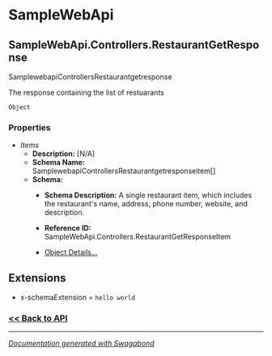 
# SampleWebApi

## SampleWebApi.Controllers.RestaurantGetResponse

SamplewebapiControllersRestaurantgetresponse

The response containing the list of restuarants


`Object`

### Properties


* *Items*
    * **Description:** [N/A]
    * **Schema Name:** SamplewebapiControllersRestaurantgetresponseitem[]
    * **Schema:** 
        * **Schema Description:** A single restaurant item, which includes the restaurant's name, address, phone number, website, and description.
 
        * **Reference ID:** SampleWebApi.Controllers.RestaurantGetResponseItem
        * [Object Details...](../schema/SamplewebapiControllersRestaurantgetresponseitem.md)
    




## Extensions
* x-schemaExtension = `hello world`


### [<< Back to API](../SampleWebApi.Readme.md)

*** 

*[Documentation generated with Swagabond](https://github.com/jordanbleu/swagabond)*

